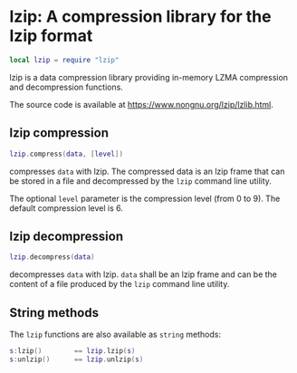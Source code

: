 # lzip: A compression library for the lzip format

``` lua
local lzip = require "lzip"
```

lzip is a data compression library providing in-memory LZMA compression
and decompression functions.

The source code is available at
<https://www.nongnu.org/lzip/lzlib.html>.

## lzip compression

``` lua
lzip.compress(data, [level])
```

compresses `data` with lzip. The compressed data is an lzip frame that
can be stored in a file and decompressed by the `lzip` command line
utility.

The optional `level` parameter is the compression level (from 0 to 9).
The default compression level is 6.

## lzip decompression

``` lua
lzip.decompress(data)
```

decompresses `data` with lzip. `data` shall be an lzip frame and can be
the content of a file produced by the `lzip` command line utility.

## String methods

The `lzip` functions are also available as `string` methods:

``` lua
s:lzip()        == lzip.lzip(s)
s:unlzip()      == lzip.unlzip(s)
```
